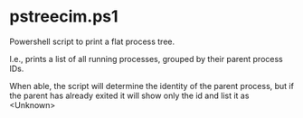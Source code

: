 # pstreecim.ps1

Powershell script to print a flat process tree.

I.e., prints a list of all running processes, grouped by their parent process IDs.

When able, the script will determine the identity of the parent process, but if the parent has already exited it will show only the id and list it as \<Unknown\>
